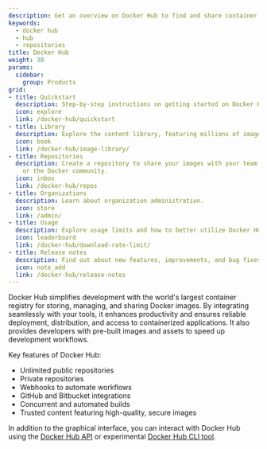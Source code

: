 ```yaml
---
description: Get an overview on Docker Hub to find and share container images
keywords:
  - docker hub
  - hub
  - repositories
title: Docker Hub
weight: 30
params:
  sidebar:
    group: Products
grid:
- title: Quickstart
  description: Step-by-step instructions on getting started on Docker Hub.
  icon: explore
  link: /docker-hub/quickstart
- title: Library
  description: Explore the content library, featuring millions of images for operating systems, frameworks, databases, and more.
  icon: book
  link: /docker-hub/image-library/
- title: Repositories
  description: Create a repository to share your images with your team, customers,
    or the Docker community.
  icon: inbox
  link: /docker-hub/repos
- title: Organizations
  description: Learn about organization administration.
  icon: store
  link: /admin/
- title: Usage
  description: Explore usage limits and how to better utilize Docker Hub.
  icon: leaderboard
  link: /docker-hub/download-rate-limit/
- title: Release notes
  description: Find out about new features, improvements, and bug fixes.
  icon: note_add
  link: /docker-hub/release-notes
---
```


Docker Hub simplifies development with the world's largest container registry
for storing, managing, and sharing Docker images. By integrating seamlessly with
your tools, it enhances productivity and ensures reliable deployment,
distribution, and access to containerized applications. It also provides
developers with pre-built images and assets to speed up development workflows.

Key features of Docker Hub:

* Unlimited public repositories
* Private repositories
* Webhooks to automate workflows
* GitHub and Bitbucket integrations
* Concurrent and automated builds
* Trusted content featuring high-quality, secure images

In addition to the graphical interface, you can interact with Docker Hub using
the [Docker Hub API](../../reference/api/hub/latest.md) or experimental [Docker
Hub CLI tool](https://github.com/docker/hub-tool#readme).

